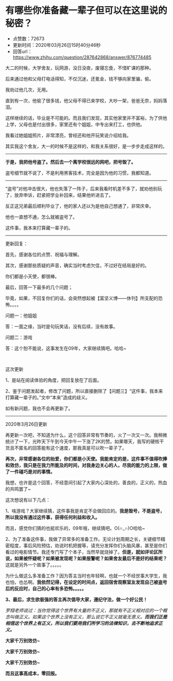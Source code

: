 # 有哪些你准备藏一辈子但可以在这里说的秘密？
- 点赞数：72673
- 更新时间：2020年03月26日15时40分46秒
- 回答url：https://www.zhihu.com/question/287642868/answer/876774485
<body>
 <p data-pid="xLq9TypB">大二的时候，大学舍友，玩网游，没日没夜，废寝忘食，不惜旷课的那种。</p>
 <p data-pid="7BQyWucB">后来通过他和父母打电话得知，不仅沉迷，还氪金，钱不够向家里骗，偷。</p>
 <p data-pid="WWE-OG3E">我劝过他几次，无用。</p>
 <p data-pid="VgBFPBdh">直到有一次，他偷了很多钱，他父母不得已来学校，大吵一架，爸爸无奈，妈妈落泪。</p>
 <p data-pid="KdxXA9vO">这样继续的话，毕业是不可能的。而且我们发现，其实他家里并不富裕，为了供他上学，父母也是付出很多，家里还有个姐姐，中专出来打工，也供他。</p>
 <p data-pid="Z2N6_5Ph">我看过她姐姐照片，非常漂亮，曾经还和他开玩笑说介绍给我。</p>
 <p data-pid="RNK227E7">其实我这个舍友，大一的时候不是这样的，和我关系很好，是一步步走成这样的。</p>
 <hr>
 <p data-pid="nT0vIhzK"><b>于是，我把他号盗了。然后去一个离学校很远的网吧，把号毁了。</b></p>
 <p data-pid="j4sAdRot">盗号细节就不说了，不是利用黑客技术，完全是因为他的习惯，我都知道。</p>
 <hr>
 <p data-pid="X3yNrpv2">“盗号”对他冲击很大，他也失落了一阵子，后来我看时机差不多了，就劝他别玩了，放弃申诉，赶紧把学业补回来，结果他听进去了。</p>
 <p data-pid="wJB7G7do">反正这兄弟最后顺利毕业了，他的家人还以为是他自己想通了，非常庆幸。</p>
 <p data-pid="67pwhLdT">他也一直想不通，怎么就被盗号了。</p>
 <p data-pid="JmQIo6c-">这件事，我本来打算藏一辈子的。</p>
 <hr>
 <p data-pid="wmwLrFF8">更新回复：</p>
 <p data-pid="yQxpy4B0">首先，感谢各位的点赞、祝福与理解。</p>
 <p data-pid="GwWegYOp">其次，感谢那些质疑的声音，确实当时考虑欠佳，不过好在结局是好的。</p>
 <p data-pid="rrW93hKZ">你们都是小天使，都很棒。</p>
 <p data-pid="hng5_LTy">最后，回答一下最多的几个问题；</p>
 <p data-pid="farMG0id">毕竟，如果，不回复你们的话，会突然想起被【富坚义博——休刊】所支配的恐怖。。。。</p>
 <p data-pid="4mXZChZ-">问题一：他姐姐</p>
 <p data-pid="1rdEH8mC">答：一面之缘，当时是句玩笑话，没有后续，没有故事。</p>
 <p data-pid="TDNOL2ej">问题二：游戏</p>
 <p data-pid="wGrNpWGp">答：这个恕不能说，这事发生在09年，大家继续猜吧。哈哈~</p>
 <p class="ztext-empty-paragraph"><br></p>
 <p data-pid="OpDwfb5S">这次更新</p>
 <p data-pid="5TCQNpbb">1、是站在阅读体验的角度，把回复放在了后面。</p>
 <p data-pid="xJU437c0">2、鉴于问题发起者，修改了问题，所以直接删除了【问题三】“这件事，我本来打算藏一辈子的。”文中“本来”造成的歧义。</p>
 <p data-pid="fQpsO8k6">如有新问题，我也不会再更新了。</p>
 <hr>
 <p data-pid="f1xqOWA2">2020年3月26日更新</p>
 <p data-pid="T1rK9riJ">再更新一次吧，不知道为什么，这个回答非常有节奏的，火了一次又一次。我稍微统计了一下，光昨天下午到今天中午一下涨了2K的赞。如果哪天，我写的硬核干货且不匿名的回答能有这个速度，那我真是可以吹一辈子了。</p>
 <p data-pid="Bq9GdhkN"><b>再次，非常感谢各位的抬爱，你们都是小天使。我能肯定的是，这件事不值得吹捧和效仿，我只是在我力所能及的时间，对我身边关心的人，尽我的能力的上限，做了一件碰巧是对的事情。</b></p>
 <p data-pid="8xXJohs2">我想，也许是这个回答，不经意间引起了大家内心深处的，善良的，正义的，热血的共鸣罢了~</p>
 <p data-pid="9_Pzlc2f">这次想说有以下几点：</p>
 <p data-pid="DXlQUlgC">1、啥游戏？大家继续猜，这件事我是肯定不会做回应的。<b>我是毁号，不是盗号，所以我没有通过这件事，获得任何利益和收入。</b></p>
 <p data-pid="sBG6BTse">而且，感觉你们猜的也挺欢乐的，09年哦，继续猜吧。O(∩_∩)O哈哈~</p>
 <p data-pid="6QP-omer">2、为了准备这件事，我做了异常多的准备工作。无论计划周期之长，关键细节精密程度，事后风险预估，劝说时机把握等，请充分发挥你们头脑风暴，甚至是你们看过的电影情节。我还专门写了个本子，当然早就烧掉了。<b>但是，就如评论区所说，如果被怀疑呢？如果被发现呢？如果报警呢？如果舍友最后不是好的结果呢？</b>这就是另外一个故事了。。。。。</p>
 <p data-pid="n4UJmDy7">为什么做这么多准备工作？因为答主当时也年轻啊，也就一个不经世事大学生，我也怕，也怂啊。<b>我依然记得，在设定的时间点，返回宿舍观察室友发现自己被盗号后的反应时，自己的心率有多恐怖。。。。。</b></p>
 <p data-pid="DWwDfZej"><b>3、最后，求生欲极强的答主再次倡导大家，遵纪守法，做一个好公民！</b></p>
 <p data-pid="PxNXbSyb"><i>罗翔老师说过：当你觉得这个世界有大量的不正义，那就有不正义相对应的一个概念叫做正义。如果这个世界上没有正义，那么说它不正义就毫无意义。<b>而我们正是相信这个世界上有正义，所以我们要用我们所学习的法律知识，去不断地追求正义。</b></i></p>
 <p data-pid="kU5YI8_Q"><b>大家千万别效仿~</b></p>
 <p data-pid="mJiAsxjM"><b>大家千万别效仿~</b></p>
 <p data-pid="ZmeO5Dyd"><b>大家千万别效仿~</b></p>
 <p data-pid="8Ebs2_sH"><b>而且这事高成本，零回报。</b></p>
</body>